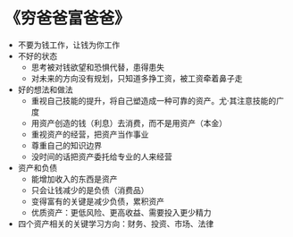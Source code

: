 # 《穷爸爸富爸爸》

- 不要为钱工作，让钱为你工作
- 不好的状态
  - 思考被对钱欲望和恐惧代替，患得患失
  - 对未来的方向没有规划，只知道多挣工资，被工资牵着鼻子走
- 好的想法和做法
  - 重视自己技能的提升，将自己塑造成一种可靠的资产。尤·其注意技能的广度
  - 用资产创造的钱（利息）去消费，而不是用资产（本金）
  - 重视资产的经营，把资产当作事业
  - 尊重自己的知识边界
  - 没时间的话把资产委托给专业的人来经营
- 资产和负债
  - 能增加收入的东西是资产
  - 只会让钱减少的是负债（消费品）
  - 变得富有的关键是减少负债，累积资产
  - 优质资产：更低风险、更高收益、需要投入更少精力
- 四个资产相关的关键学习方向：财务、投资、市场、法律
